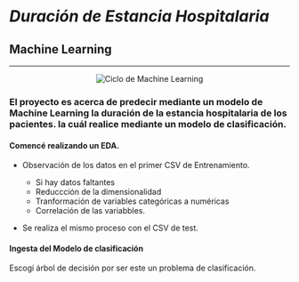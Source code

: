 # ***Duración de Estancia Hospitalaria***



## Machine Learning

___


<center> 


![Ciclo de Machine Learning](https://cdn.discuss.boardinfinity.com/original/2X/e/ebe768a347e00aeb1c9260a1d6635e5fd1364077.png) 

</center/> 

### El proyecto es acerca de predecir mediante un modelo de Machine Learning la duración de la estancia hospitalaria de los pacientes. la cuál realice mediante un modelo de clasificación.

#### Comencé realizando un EDA. 
 - Observación de los datos en el primer CSV de Entrenamiento.
   - Si hay datos faltantes
   - Reduccción de la dimensionalidad
   - Tranformación de variables categóricas a numéricas
   - Correlación de las variabbles.

 - Se realiza el mismo proceso con el CSV de test.

 #### Ingesta del Modelo de clasificación
 Escogí árbol de decisión por ser este un problema de clasificación.

